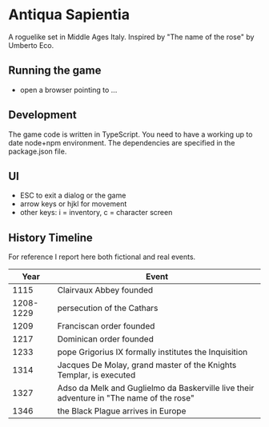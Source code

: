 # Antiqua Sapientia

A roguelike set in Middle Ages Italy.
Inspired by "The name of the rose" by Umberto Eco.


## Running the game
- open a browser pointing to ...

## Development
The game code is written in TypeScript. You need to have a working up to date node+npm environment. The dependencies are specified in the package.json file.



## UI
- ESC to exit a dialog or the game
- arrow keys or hjkl for movement
- other keys: i = inventory, c = character screen


## History Timeline
For reference I report here both fictional and real events.

| Year        | Event       |
| ----------- | ----------- |
| 1115 | Clairvaux Abbey founded |
| 1208-1229 | persecution of the Cathars |
| 1209 | Franciscan order founded |
| 1217 | Dominican order founded |
| 1233 | pope Grigorius IX formally institutes the Inquisition |
| 1314 | Jacques De Molay, grand master of the Knights Templar, is executed |
| 1327 | Adso da Melk and Guglielmo da Baskerville live their adventure in "The name of the rose" |
| 1346 | the Black Plague arrives in Europe |
